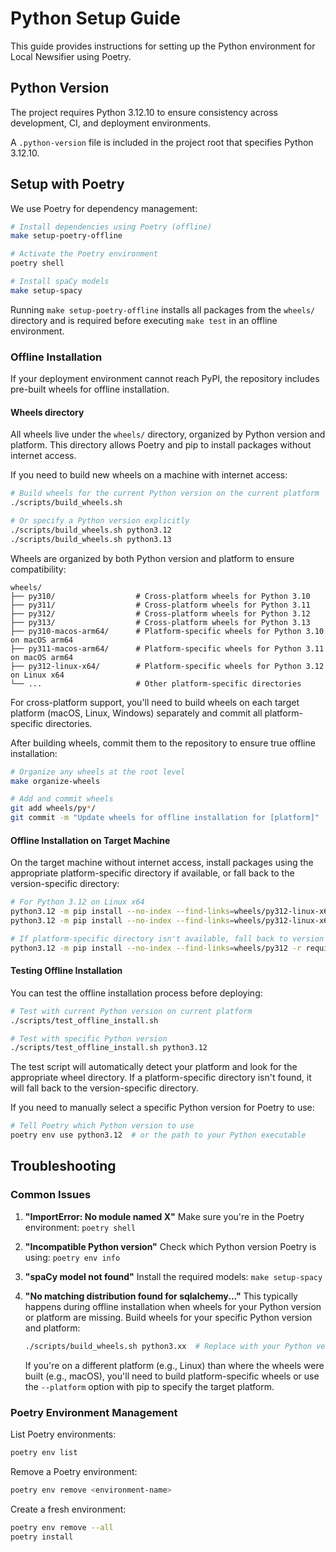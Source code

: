 # Python Setup Guide

This guide provides instructions for setting up the Python environment for Local Newsifier using Poetry.

## Python Version

The project requires Python 3.12.10 to ensure consistency across development, CI, and deployment environments.

A `.python-version` file is included in the project root that specifies Python 3.12.10.

## Setup with Poetry

We use Poetry for dependency management:

```bash
# Install dependencies using Poetry (offline)
make setup-poetry-offline

# Activate the Poetry environment
poetry shell

# Install spaCy models
make setup-spacy
```

Running `make setup-poetry-offline` installs all
packages from the `wheels/` directory and is required before executing
`make test` in an offline environment.

### Offline Installation

If your deployment environment cannot reach PyPI, the repository includes pre-built wheels for offline installation.

#### Wheels directory

All wheels live under the `wheels/` directory, organized by Python version and platform. This directory allows Poetry and pip to install packages without internet access.

If you need to build new wheels on a machine with internet access:

```bash
# Build wheels for the current Python version on the current platform
./scripts/build_wheels.sh

# Or specify a Python version explicitly
./scripts/build_wheels.sh python3.12
./scripts/build_wheels.sh python3.13
```

Wheels are organized by both Python version and platform to ensure compatibility:

```
wheels/
├── py310/                  # Cross-platform wheels for Python 3.10
├── py311/                  # Cross-platform wheels for Python 3.11
├── py312/                  # Cross-platform wheels for Python 3.12
├── py313/                  # Cross-platform wheels for Python 3.13
├── py310-macos-arm64/      # Platform-specific wheels for Python 3.10 on macOS arm64
├── py311-macos-arm64/      # Platform-specific wheels for Python 3.11 on macOS arm64
├── py312-linux-x64/        # Platform-specific wheels for Python 3.12 on Linux x64
└── ...                     # Other platform-specific directories
```

For cross-platform support, you'll need to build wheels on each target platform (macOS, Linux, Windows) separately and commit all platform-specific directories.

After building wheels, commit them to the repository to ensure true offline installation:

```bash
# Organize any wheels at the root level
make organize-wheels

# Add and commit wheels
git add wheels/py*/
git commit -m "Update wheels for offline installation for [platform]"
```

#### Offline Installation on Target Machine

On the target machine without internet access, install packages using the appropriate platform-specific directory if available, or fall back to the version-specific directory:

```bash
# For Python 3.12 on Linux x64
python3.12 -m pip install --no-index --find-links=wheels/py312-linux-x64 -r requirements.txt
python3.12 -m pip install --no-index --find-links=wheels/py312-linux-x64 -r requirements-dev.txt

# If platform-specific directory isn't available, fall back to version directory
python3.12 -m pip install --no-index --find-links=wheels/py312 -r requirements.txt
```

#### Testing Offline Installation

You can test the offline installation process before deploying:

```bash
# Test with current Python version on current platform
./scripts/test_offline_install.sh

# Test with specific Python version
./scripts/test_offline_install.sh python3.12
```

The test script will automatically detect your platform and look for the appropriate wheel directory. If a platform-specific directory isn't found, it will fall back to the version-specific directory.

If you need to manually select a specific Python version for Poetry to use:

```bash
# Tell Poetry which Python version to use
poetry env use python3.12  # or the path to your Python executable
```

## Troubleshooting

### Common Issues

1. **"ImportError: No module named X"**
   Make sure you're in the Poetry environment: `poetry shell`

2. **"Incompatible Python version"**
   Check which Python version Poetry is using: `poetry env info`

3. **"spaCy model not found"**
   Install the required models: `make setup-spacy`

4. **"No matching distribution found for sqlalchemy..."**
   This typically happens during offline installation when wheels for your Python version or platform are missing.
   Build wheels for your specific Python version and platform:
   ```bash
   ./scripts/build_wheels.sh python3.xx  # Replace with your Python version
   ```
   If you're on a different platform (e.g., Linux) than where the wheels were built (e.g., macOS), you'll need to build platform-specific wheels or use the `--platform` option with pip to specify the target platform.

### Poetry Environment Management

List Poetry environments:
```bash
poetry env list
```

Remove a Poetry environment:
```bash
poetry env remove <environment-name>
```

Create a fresh environment:
```bash
poetry env remove --all
poetry install
```
